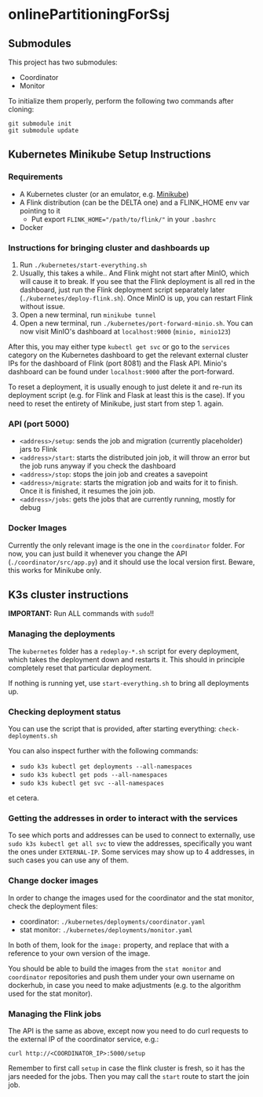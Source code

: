 # onlinePartitioningForSsj

## Submodules

This project has two submodules:
- Coordinator
- Monitor

To initialize them properly, perform the following two commands after cloning:
```
git submodule init
git submodule update
```

## Kubernetes Minikube Setup Instructions

### Requirements
- A Kubernetes cluster (or an emulator, e.g. [Minikube](https://minikube.sigs.k8s.io/docs/start/))
- A Flink distribution (can be the DELTA one) and a FLINK_HOME env var pointing to it
	- Put export `FLINK_HOME="/path/to/flink/"` in your `.bashrc`
- Docker

### Instructions for bringing cluster and dashboards up
1. Run `./kubernetes/start-everything.sh` 
2. Usually, this takes a while.. And Flink might not start after MinIO, which will cause it to break. If you see that the Flink deployment is all red in the dashboard, just run the Flink deployment script separately later (`./kubernetes/deploy-flink.sh`). Once MinIO is up, you can restart Flink without issue.
4. Open a new terminal, run `minikube tunnel`
5. Open a new terminal, run `./kubernetes/port-forward-minio.sh`. You can now visit MinIO's dashboard at `localhost:9000` (`minio, minio123`)

After this, you may either type `kubectl get svc` or go to the `services` category on the Kubernetes dashboard to get the relevant external cluster IPs for the dashboard of Flink (port 8081) and the Flask API. Minio's dashboard can be found under `localhost:9000` after the port-forward.

To reset a deployment, it is usually enough to just delete it and re-run its deployment script (e.g. for Flink and Flask at least this is the case). If you need to reset the entirety of Minikube, just start from step 1. again.

### API (port 5000)
- `<address>/setup`: sends the job and migration (currently placeholder) jars to Flink
- `<address>/start`: starts the distributed join job, it will throw an error but the job runs anyway if you check the dashboard
- `<address>/stop`: stops the join job and creates a savepoint
- `<address>/migrate`: starts the migration job and waits for it to finish. Once it is finished, it resumes the join job.
- `<address>/jobs`: gets the jobs that are currently running, mostly for debug

### Docker Images
Currently the only relevant image is the one in the `coordinator` folder. For now, you can just build it whenever you change the API (`./coordinator/src/app.py`) and it should use the local version first. Beware, this works for Minikube only.



## K3s cluster instructions

**IMPORTANT:** Run ALL commands with `sudo`!!

### Managing the deployments
The `kubernetes` folder has a `redeploy-*.sh` script for every deployment, which takes the deployment down and restarts it. This should in principle completely reset that particular deployment.

If nothing is running yet, use `start-everything.sh` to bring all deployments up.

### Checking deployment status
You can use the script that is provided, after starting everything: `check-deployments.sh`

You can also inspect further with the following commands:
- `sudo k3s kubectl get deployments --all-namespaces`
- `sudo k3s kubectl get pods --all-namespaces`
- `sudo k3s kubectl get svc --all-namespaces`

et cetera.

### Getting the addresses in order to interact with the services
To see which ports and addresses can be used to connect to externally, use `sudo k3s kubectl get all svc` to view the addresses, specifically you want the ones under `EXTERNAL-IP`. Some services may show up to 4 addresses, in such cases you can use any of them.

### Change docker images
In order to change the images used for the coordinator and the stat monitor, check the deployment files:
- coordinator: `./kubernetes/deployments/coordinator.yaml`
- stat monitor: `./kubernetes/deployments/monitor.yaml`

In both of them, look for the `image:` property, and replace that with a reference to your own version of the image.

You should be able to build the images from the `stat monitor` and `coordinator` repositories and push them under your own username on dockerhub, in case you need to make adjustments (e.g. to the algorithm used for the stat monitor).


### Managing the Flink jobs
The API is the same as above, except now you need to do curl requests to the external IP of the coordinator service, e.g.:
```
curl http://<COORDINATOR_IP>:5000/setup
```

Remember to first call `setup` in case the flink cluster is fresh, so it has the jars needed for the jobs. Then you may call the `start` route to start the join job.